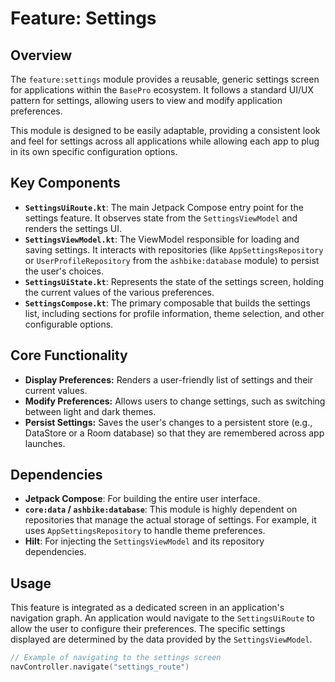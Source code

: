 # Feature: Settings

## Overview

The `feature:settings` module provides a reusable, generic settings screen for applications within
the `BasePro` ecosystem. It follows a standard UI/UX pattern for settings, allowing users to view
and modify application preferences.

This module is designed to be easily adaptable, providing a consistent look and feel for settings
across all applications while allowing each app to plug in its own specific configuration options.

## Key Components

- **`SettingsUiRoute.kt`**: The main Jetpack Compose entry point for the settings feature. It
  observes state from the `SettingsViewModel` and renders the settings UI.
- **`SettingsViewModel.kt`**: The ViewModel responsible for loading and saving settings. It
  interacts with repositories (like `AppSettingsRepository` or `UserProfileRepository` from the
  `ashbike:database` module) to persist the user's choices.
- **`SettingsUiState.kt`**: Represents the state of the settings screen, holding the current values
  of the various preferences.
- **`SettingsCompose.kt`**: The primary composable that builds the settings list, including sections
  for profile information, theme selection, and other configurable options.

## Core Functionality

- **Display Preferences:** Renders a user-friendly list of settings and their current values.
- **Modify Preferences:** Allows users to change settings, such as switching between light and dark
  themes.
- **Persist Settings:** Saves the user's changes to a persistent store (e.g., DataStore or a Room
  database) so that they are remembered across app launches.

## Dependencies

- **Jetpack Compose**: For building the entire user interface.
- **`core:data` / `ashbike:database`**: This module is highly dependent on repositories that manage
  the actual storage of settings. For example, it uses `AppSettingsRepository` to handle theme
  preferences.
- **Hilt**: For injecting the `SettingsViewModel` and its repository dependencies.

## Usage

This feature is integrated as a dedicated screen in an application's navigation graph. An
application would navigate to the `SettingsUiRoute` to allow the user to configure their
preferences. The specific settings displayed are determined by the data provided by the
`SettingsViewModel`.

```kotlin
// Example of navigating to the settings screen
navController.navigate("settings_route")
```